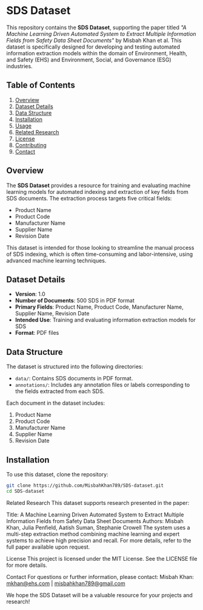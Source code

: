 # SDS Dataset

This repository contains the **SDS Dataset**, supporting the paper titled *"A Machine Learning Driven Automated System to Extract Multiple Information Fields from Safety Data Sheet Documents"* by Misbah Khan et al. This dataset is specifically designed for developing and testing automated information extraction models within the domain of Environment, Health, and Safety (EHS) and Environment, Social, and Governance (ESG) industries.

## Table of Contents

1. [Overview](#overview)
2. [Dataset Details](#dataset-details)
3. [Data Structure](#data-structure)
4. [Installation](#installation)
5. [Usage](#usage)
6. [Related Research](#related-research)
7. [License](#license)
8. [Contributing](#contributing)
9. [Contact](#contact)

## Overview

The **SDS Dataset** provides a resource for training and evaluating machine learning models for automated indexing and extraction of key fields from SDS documents. The extraction process targets five critical fields:
- Product Name
- Product Code
- Manufacturer Name
- Supplier Name
- Revision Date

This dataset is intended for those looking to streamline the manual process of SDS indexing, which is often time-consuming and labor-intensive, using advanced machine learning techniques.

## Dataset Details

- **Version**: 1.0
- **Number of Documents**: 500 SDS in PDF format
- **Primary Fields**: Product Name, Product Code, Manufacturer Name, Supplier Name, Revision Date
- **Intended Use**: Training and evaluating information extraction models for SDS
- **Format**: PDF files

## Data Structure

The dataset is structured into the following directories:
- `data/`: Contains SDS documents in PDF format.
- `annotations/`: Includes any annotation files or labels corresponding to the fields extracted from each SDS.

Each document in the dataset includes:
1. Product Name
2. Product Code
3. Manufacturer Name
4. Supplier Name
5. Revision Date

## Installation

To use this dataset, clone the repository:

```bash
git clone https://github.com/MisbahKhan789/SDS-dataset.git
cd SDS-dataset
```

Related Research
This dataset supports research presented in the paper:

Title: A Machine Learning Driven Automated System to Extract Multiple Information Fields from Safety Data Sheet Documents
Authors: Misbah Khan, Julia Penfield, Aatish Suman, Stephanie Crowell
The system uses a multi-step extraction method combining machine learning and expert systems to achieve high precision and recall.
For more details, refer to the full paper available upon request.

License
This project is licensed under the MIT License. See the LICENSE file for more details.

Contact
For questions or further information, please contact:
Misbah Khan: mkhan@ehs.com | misbahkhan789@gmail.com

We hope the SDS Dataset will be a valuable resource for your projects and research!
